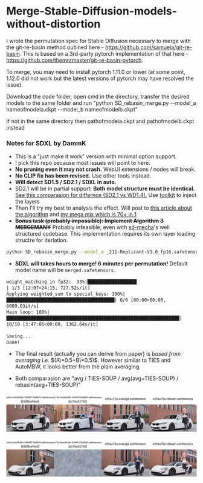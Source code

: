 # Merge-Stable-Diffusion-models-without-distortion
I wrote the permutation spec for Stable Diffusion necessary to merge with the git-re-basin method outlined here - https://github.com/samuela/git-re-basin.
This is based on a 3rd-party pytorch implementation of that here - https://github.com/themrzmaster/git-re-basin-pytorch.

To merge, you may need to install pytorch 1.11.0 or lower (at some point, 1.12.0 did not work but the latest versions of pytorch may have resolved the issue). 

Download the code folder, open cmd in the directory, transfer the desired models to the same folder and run 
"python SD_rebasin_merge.py --model_a nameofmodela.ckpt --model_b nameofmodelb.ckpt"

If not in the same directory then 
pathofmodela.ckpt and pathofmodelb.ckpt instead

### Notes for SDXL by DammK ###

- This is a "just make it work" version with minimal option support. 
- I pick this repo because most issues will point to here.
- **No pruning even it may not crash.** WebUI extensions / nodes will break.
- **No CLIP fix has been revised.** Use other tools instead.
- **Will detect SD1.5 / SD2.1 / SDXL in auto.** 
- SD2.1 will be in partial support: **Both model structure must be identical.** [See this comparasion for differnce (SD2.1 vs WD1.4).](https://github.com/6DammK9/nai-anime-pure-negative-prompt/blob/main/ch03/v1/json/sd2_sd20_wd14.json) Use [toolkit](https://github.com/silveroxides/stable-diffusion-webui-model-toolkit-revisited) to inject the layers
- Then I'll try my best to analysis the effect. Will post to [this article about the algorithm](https://github.com/6DammK9/nai-anime-pure-negative-prompt/blob/main/ch01/rebasin.md) and [my mega mix which is 70+ in 1](https://github.com/6DammK9/nai-anime-pure-negative-prompt/blob/main/ch05/README_XL.MD)
- **~~Bonus task (probably impossible): Implement Algorithm 3 MERGEMANY~~** Probably infeasible, even with [sd-mecha](https://github.com/ljleb/sd-mecha/tree/main)'s well structured codebase. This implementation requires its own layer loading structre for iterlation. 

```sh
python SD_rebasin_merge.py --model_a _211-Replicant-V3.0_fp16.safetensors --model_b _220-realgarV20V21V21Yuri_v21.safetensors
```

- **SDXL will takes hours to merge! 6 minutes per permutation!** Default model name will be `merged.safetensors`.
```log
weight_matching in fp32:  33%|██████████████████▎                                    | 1/3 [12:07<24:15, 727.52s/it] 
Applying weighted_sum to special_keys: 100%|████████████████████████████████████████| 6/6 [00:00<00:00, 6009.03it/s] 
Main loop: 100%|████████████████████████████████████████████████████████████████| 10/10 [3:47:06<00:00, 1362.64s/it]

Saving...
Done!
```

- The final result (actually you can derive from paper) is *based from averaging* i.e. $(A\*0.5+B\*0.5)$. However similar to TIES and AutoMBW, it looks better from the plain averaging.

- Both comparasion are "avg / TIES-SOUP / avg(avg+TIES-SOUP) / rebasin(avg+TIES-SOUP)"

![xyz_grid-0841-740330577-8064-1623-3-48-20240428123657.jpg](docs/xyz_grid-0841-740330577-8064-1623-3-48-20240428123657.jpg)

![xyz_grid-0842-740330577-8064-1623-3-48-20240428125432.jpg](docs/xyz_grid-0842-740330577-8064-1623-3-48-20240428125432.jpg)
